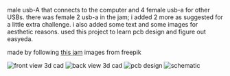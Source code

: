 male usb-A that connects to the computer and 4 female usb-a for other USBs. there was female 2 usb-a in the jam; i added 2 more as suggested for a little extra challenge. i also added some text and some images for aesthetic reasons. used this project to learn pcb design and figure out easyeda.

made by following [this jam](https://jams.hackclub.com/batch/usb-hub)
images from freepik

![front view 3d cad](https://github.com/achyrocalyx/usb-hub/assets/145932341/e1b61b8a-fcb8-4308-bf81-fbaa0ae286f2)
![back view 3d cad](https://github.com/achyrocalyx/usb-hub/assets/145932341/6af6fbb9-ca31-4dae-8c0e-2d3bf485df77)
![pcb design](https://github.com/achyrocalyx/usb-hub/assets/145932341/3688d6ca-fadc-40d2-bd05-fac75c6278d5)
![schematic](https://github.com/achyrocalyx/usb-hub/assets/145932341/15ea4781-80b6-4afb-8c32-c1ba0629ed96)
